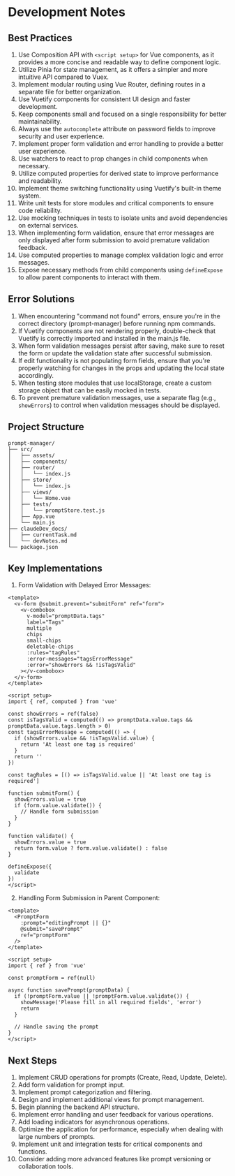 # Development Notes

## Best Practices

1. Use Composition API with `<script setup>` for Vue components, as it provides a more concise and readable way to define component logic.
2. Utilize Pinia for state management, as it offers a simpler and more intuitive API compared to Vuex.
3. Implement modular routing using Vue Router, defining routes in a separate file for better organization.
4. Use Vuetify components for consistent UI design and faster development.
5. Keep components small and focused on a single responsibility for better maintainability.
6. Always use the `autocomplete` attribute on password fields to improve security and user experience.
7. Implement proper form validation and error handling to provide a better user experience.
8. Use watchers to react to prop changes in child components when necessary.
9. Utilize computed properties for derived state to improve performance and readability.
10. Implement theme switching functionality using Vuetify's built-in theme system.
11. Write unit tests for store modules and critical components to ensure code reliability.
12. Use mocking techniques in tests to isolate units and avoid dependencies on external services.
13. When implementing form validation, ensure that error messages are only displayed after form submission to avoid premature validation feedback.
14. Use computed properties to manage complex validation logic and error messages.
15. Expose necessary methods from child components using `defineExpose` to allow parent components to interact with them.

## Error Solutions

1. When encountering "command not found" errors, ensure you're in the correct directory (prompt-manager) before running npm commands.
2. If Vuetify components are not rendering properly, double-check that Vuetify is correctly imported and installed in the main.js file.
3. When form validation messages persist after saving, make sure to reset the form or update the validation state after successful submission.
4. If edit functionality is not populating form fields, ensure that you're properly watching for changes in the props and updating the local state accordingly.
5. When testing store modules that use localStorage, create a custom storage object that can be easily mocked in tests.
6. To prevent premature validation messages, use a separate flag (e.g., `showErrors`) to control when validation messages should be displayed.

## Project Structure

```medusa
prompt-manager/
├── src/
│   ├── assets/
│   ├── components/
│   ├── router/
│   │   └── index.js
│   ├── store/
│   │   └── index.js
│   ├── views/
│   │   └── Home.vue
│   ├── tests/
│   │   └── promptStore.test.js
│   ├── App.vue
│   └── main.js
├── claudeDev_docs/
│   ├── currentTask.md
│   └── devNotes.md
└── package.json
```

## Key Implementations

1. Form Validation with Delayed Error Messages:

  ```vue
  <template>
    <v-form @submit.prevent="submitForm" ref="form">
      <v-combobox
        v-model="promptData.tags"
        label="Tags"
        multiple
        chips
        small-chips
        deletable-chips
        :rules="tagRules"
        :error-messages="tagsErrorMessage"
        :error="showErrors && !isTagsValid"
      ></v-combobox>
    </v-form>
  </template>

  <script setup>
  import { ref, computed } from 'vue'

  const showErrors = ref(false)
  const isTagsValid = computed(() => promptData.value.tags && promptData.value.tags.length > 0)
  const tagsErrorMessage = computed(() => {
    if (showErrors.value && !isTagsValid.value) {
      return 'At least one tag is required'
    }
    return ''
  })

  const tagRules = [() => isTagsValid.value || 'At least one tag is required']

  function submitForm() {
    showErrors.value = true
    if (form.value.validate()) {
      // Handle form submission
    }
  }

  function validate() {
    showErrors.value = true
    return form.value ? form.value.validate() : false
  }

  defineExpose({
    validate
  })
  </script>
  ```

2. Handling Form Submission in Parent Component:

  ```vue
  <template>
    <PromptForm
      :prompt="editingPrompt || {}"
      @submit="savePrompt"
      ref="promptForm"
    />
  </template>

  <script setup>
  import { ref } from 'vue'

  const promptForm = ref(null)

  async function savePrompt(promptData) {
    if (!promptForm.value || !promptForm.value.validate()) {
      showMessage('Please fill in all required fields', 'error')
      return
    }

    // Handle saving the prompt
  }
  </script>
  ```

## Next Steps

1. Implement CRUD operations for prompts (Create, Read, Update, Delete).
2. Add form validation for prompt input.
3. Implement prompt categorization and filtering.
4. Design and implement additional views for prompt management.
5. Begin planning the backend API structure.
6. Implement error handling and user feedback for various operations.
7. Add loading indicators for asynchronous operations.
8. Optimize the application for performance, especially when dealing with large numbers of prompts.
9. Implement unit and integration tests for critical components and functions.
10. Consider adding more advanced features like prompt versioning or collaboration tools.
